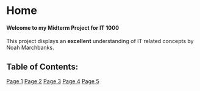 # Home

#### Welcome to my Midterm Project for IT 1000

This project displays an **excellent** understanding of IT related concepts
by Noah Marchbanks.

## Table of Contents:

[Page 1](https://github.com/NoahMarchbanks/IT1000MidtermProject/blob/main/Mark1.md)
[Page 2](https://github.com/NoahMarchbanks/IT1000MidtermProject/blob/main/Mark2.md)
[Page 3]()
[Page 4]()
[Page 5]()